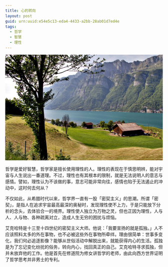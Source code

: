 ```yaml
---
title: 心的转向
layout: post
guid: urn:uuid:e54e5c13-eda4-4433-a2bb-28ab01d7ed4e
tags:
  - 哲学
  - 智慧
  - 理性
---
```


[![](/media/files/2012/04/16/xdzx.png)](http://7vikpt.com1.z0.glb.clouddn.com/xdzx.png)

哲学是爱好智慧，哲学家是擅长使用理性的人。理性的表现在于慎思明辨，能对宇宙与人生说出一番道理。不过，理性也有其根本的限制，就是无法说明人的意志与感情。譬如，理性认为不该做的事，意志可能非常向往，感情也陷于无法遏止的冲动中，这时何去何从？

不仅如此，从希腊时代以来，哲学界一直有一股「密契主义」的思潮。所谓「密契」，是指人在追求宇宙最高最深的奥秘时，发现理性使不上力，于是只能放下分析的念头，去体验合一的境界。理性使人独立为万物之灵，但也正因为理性，人与人、人与物、各种疏离对立，造成人生无穷的困扰与烦恼。

艾克哈特是十三至十四世纪的密契主义大师。他说：「我要宣扬的就是孤独。」人不应该照料太多的外在事物，也不必被这些外在事物所牵绊。理由很简单：世事多变化，我们何必追逐影像？能够从世俗活动中解脱出来，就能获得内心的生活。孤独是为了忘记变化纷扰的俗务，转向内心，找回真正的自己。艾克哈特寻求孤独，但并未放弃他的工作。他是首先在修道院为修女讲哲学的老师，由此向西方世界证明了哲学思考并非男士的专利。